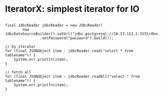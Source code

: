 # IteratorX: simplest iterator for IO

## 	
	final JdbcReader jdbcReader = new JdbcReader(
			new JdbcDataSourceBuilder().setUrl("jdbc:postgresql://10.23.112.2:3333/dbname").setUser("username")
					.setPassword("password").build());
	
	// by iterator
	for (final JSONObject item : jdbcReader.read("select * from tablename")) {
		System.err.println(item);
	}
	
	// fetch all
	for (final JSONObject item : jdbcReader.readAll("select * from tablename")) {
		System.err.println(item);
	}
